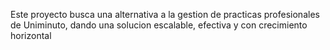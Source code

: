 Este proyecto busca una alternativa a la gestion de practicas profesionales de Uniminuto, dando una solucion escalable, efectiva y con crecimiento horizontal 
